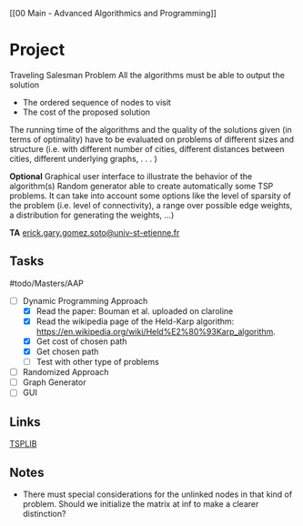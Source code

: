 [[00 Main - Advanced Algorithmics and Programming]]

# Project 

Traveling Salesman Problem
All the algorithms must be able to output the solution 
- The ordered sequence of nodes to visit
- The cost of the proposed solution

The running time of the algorithms and the quality of the solutions given (in terms of optimality) have to be evaluated on problems of different sizes and structure (i.e. with different number of cities, different distances between cities, different underlying graphs, . . . )

**Optional**
Graphical user interface to illustrate the behavior of the algorithm(s)
Random generator able to create automatically some TSP problems. It can take into account some options like the level of sparsity of the problem (i.e. level of connectivity), a range over possible edge weights, a distribution for generating the weights, ...)

**TA**
erick.gary.gomez.soto@univ-st-etienne.fr

## Tasks 

#todo/Masters/AAP
- [ ] Dynamic Programming Approach
	- [x] Read the paper: Bouman et al. uploaded on claroline
	- [x] Read the wikipedia page of the Held-Karp algorithm: https://en.wikipedia.org/wiki/Held%E2%80%93Karp_algorithm.
	- [x] Get cost of chosen path
	- [x] Get chosen path
	- [ ] Test with other type of problems
- [ ] Randomized Approach
- [ ] Graph Generator
- [ ] GUI

## Links 
[TSPLIB](http://comopt.ifi.uni-heidelberg.de/software/TSPLIB95/index.html)

## Notes
- There must special considerations for the unlinked nodes in that kind of problem. Should we initialize the matrix at inf to make a clearer distinction?